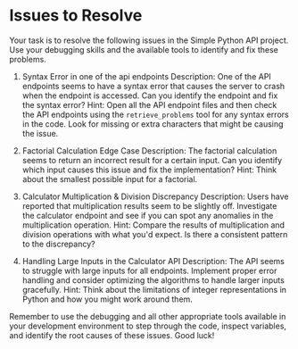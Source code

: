 # Issues to Resolve

Your task is to resolve the following issues in the Simple Python API project. Use your debugging skills and the available tools to identify and fix these problems.


1. Syntax Error in one of the api endpoints
   Description: One of the API endpoints seems to have a syntax error that causes the server to crash when the endpoint is accessed. Can you identify the endpoint and fix the syntax error?
   Hint: Open all the API endpoint files and then check the API endpoints using the `retrieve_problems` tool for any syntax errors in the code. Look for missing or extra characters that might be causing the issue.

2. Factorial Calculation Edge Case
   Description: The factorial calculation seems to return an incorrect result for a certain input. Can you identify which input causes this issue and fix the implementation?
   Hint: Think about the smallest possible input for a factorial.

3. Calculator Multiplication & Division Discrepancy
   Description: Users have reported that multiplication results seem to be slightly off. Investigate the calculator endpoint and see if you can spot any anomalies in the multiplication operation.
   Hint: Compare the results of multiplication and division operations with what you'd expect. Is there a consistent pattern to the discrepancy?

4. Handling Large Inputs in the Calculator API
   Description: The API seems to struggle with large inputs for all endpoints. Implement proper error handling and consider optimizing the algorithms to handle larger inputs gracefully.
   Hint: Think about the limitations of integer representations in Python and how you might work around them.

Remember to use the debugging and all other appropriate tools available in your development environment to step through the code, inspect variables, and identify the root causes of these issues. Good luck!